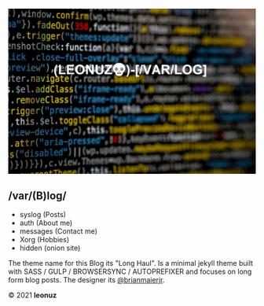 ![preview code](/assets/img/codeReadme.png)

## /var/(B)log/
* syslog   (Posts)
* auth     (About me)
* messages (Contact me)
* Xorg     (Hobbies) 
* hidden   (onion site)

The theme name for this Blog its "Long Haul". Is a minimal jekyll theme built with SASS / GULP / BROWSERSYNC / AUTOPREFIXER and focuses on long form blog posts. The designer its [@brianmaierjr](https://twitter.com/brianmaierjr).


© 2021 **leonuz**
